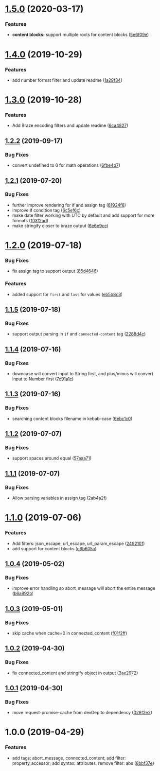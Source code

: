 # [1.5.0](https://github.com/yq314/brazejs/compare/v1.4.0...v1.5.0) (2020-03-17)


### Features

* **content blocks:** support multiple roots for content blocks ([5e6f09e](https://github.com/yq314/brazejs/commit/5e6f09e))

# [1.4.0](https://github.com/yq314/brazejs/compare/v1.3.0...v1.4.0) (2019-10-29)


### Features

* add number format filter and update readme ([1a29f34](https://github.com/yq314/brazejs/commit/1a29f34))

# [1.3.0](https://github.com/yq314/brazejs/compare/v1.2.2...v1.3.0) (2019-10-28)


### Features

* Add Braze encoding filters and update readme ([6ca4827](https://github.com/yq314/brazejs/commit/6ca4827))

## [1.2.2](https://github.com/yq314/brazejs/compare/v1.2.1...v1.2.2) (2019-09-17)


### Bug Fixes

* convert undefined to 0 for math operations ([6fbe4b7](https://github.com/yq314/brazejs/commit/6fbe4b7))

## [1.2.1](https://github.com/yq314/brazejs/compare/v1.2.0...v1.2.1) (2019-07-20)


### Bug Fixes

* further improve rendering for if and assign tag ([81924f8](https://github.com/yq314/brazejs/commit/81924f8))
* improve if condition tag ([6c5ef6c](https://github.com/yq314/brazejs/commit/6c5ef6c))
* make date filter working with UTC by default and add support for more formats ([103f2ad](https://github.com/yq314/brazejs/commit/103f2ad))
* make stringify closer to braze output ([6e6e9ce](https://github.com/yq314/brazejs/commit/6e6e9ce))

# [1.2.0](https://github.com/yq314/brazejs/compare/v1.1.5...v1.2.0) (2019-07-18)


### Bug Fixes

* fix assign tag to support output ([85d4646](https://github.com/yq314/brazejs/commit/85d4646))


### Features

* added support for `first` and `last` for values ([eb5b8c3](https://github.com/yq314/brazejs/commit/eb5b8c3))

## [1.1.5](https://github.com/yq314/brazejs/compare/v1.1.4...v1.1.5) (2019-07-18)


### Bug Fixes

* support output parsing in `if` and `connected-content` tag ([2288d4c](https://github.com/yq314/brazejs/commit/2288d4c))

## [1.1.4](https://github.com/yq314/brazejs/compare/v1.1.3...v1.1.4) (2019-07-16)


### Bug Fixes

* downcase will convert input to String first, and plus/minus will convert input to Number first ([7c91a1c](https://github.com/yq314/brazejs/commit/7c91a1c))

## [1.1.3](https://github.com/yq314/brazejs/compare/v1.1.2...v1.1.3) (2019-07-16)


### Bug Fixes

* searching content blocks filename in kebab-case ([6ebc1c0](https://github.com/yq314/brazejs/commit/6ebc1c0))

## [1.1.2](https://github.com/yq314/brazejs/compare/v1.1.1...v1.1.2) (2019-07-07)


### Bug Fixes

* support spaces around equal ([57aaa71](https://github.com/yq314/brazejs/commit/57aaa71))

## [1.1.1](https://github.com/yq314/brazejs/compare/v1.1.0...v1.1.1) (2019-07-07)


### Bug Fixes

* Allow parsing variables in assign tag ([2ab4a2f](https://github.com/yq314/brazejs/commit/2ab4a2f))

# [1.1.0](https://github.com/yq314/brazejs/compare/v1.0.4...v1.1.0) (2019-07-06)


### Features

* Add filters: json_escape, url_escape, url_param_escape ([2492101](https://github.com/yq314/brazejs/commit/2492101))
* add support for content blocks ([c6b605a](https://github.com/yq314/brazejs/commit/c6b605a))

## [1.0.4](https://github.com/yq314/brazejs/compare/v1.0.3...v1.0.4) (2019-05-02)


### Bug Fixes

* improve error handling so abort_message will abort the entire message ([b6a892b](https://github.com/yq314/brazejs/commit/b6a892b))

## [1.0.3](https://github.com/yq314/brazejs/compare/v1.0.2...v1.0.3) (2019-05-01)


### Bug Fixes

* skip cache when cache=0 in connected_content ([f01f2ff](https://github.com/yq314/brazejs/commit/f01f2ff))

## [1.0.2](https://github.com/yq314/brazejs/compare/v1.0.1...v1.0.2) (2019-04-30)


### Bug Fixes

* fix connected_content and stringify object in output ([3ae2972](https://github.com/yq314/brazejs/commit/3ae2972))

## [1.0.1](https://github.com/yq314/brazejs/compare/v1.0.0...v1.0.1) (2019-04-30)


### Bug Fixes

* move request-promise-cache from devDep to dependency ([028f2e2](https://github.com/yq314/brazejs/commit/028f2e2))

# 1.0.0 (2019-04-29)


### Features

* add tags: abort_message, connected_content; add filter: property_accessor; add syntax: attributes; remove filter: abs ([8bbf37e](https://github.com/yq314/brazejs/commit/8bbf37e))
